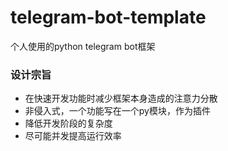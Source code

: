# telegram-bot-template
个人使用的python telegram bot框架

### 设计宗旨

* 在快速开发功能时减少框架本身造成的注意力分散
* 非侵入式，一个功能写在一个py模块，作为插件
* 降低开发阶段的复杂度
* 尽可能并发提高运行效率
